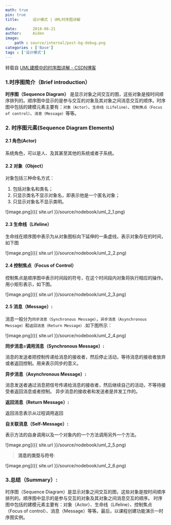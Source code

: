 ```yaml
---
math: true
pin: true
title:      设计模式 | UML时序图详解

date:       2018-06-21
author:     Aiden
image: 
    path : source/internal/post-bg-debug.png
categories : ['Base']
tags : ['设计模式']
---
```



转载自 [UML建模中的时序图详解 - CSDN博客](https://blog.csdn.net/bzhxuexi/article/details/44152453)

### 1.时序图简介（Brief introduction）

**时序图（Sequence Diagram）** 是显示对象之间交互的图，这些对象是按时间顺序排列的。顺序图中显示的是参与交互的对象及其对象之间消息交互的顺序。时序图中包括的建模元素主要有：`对象（Actor）`、`生命线（Lifeline）`、`控制焦点（Focus of control）`、`消息（Message）`等等。

### 2. 时序图元素(Sequence Diagram Elements)


#### 2.1 角色(Actor)

系统角色，可以是人、及其甚至其他的系统或者子系统。

#### 2.2 对象（Object）

对象包括三种命名方式：

1. 包括对象名和类名；
2. 只显示类名不显示对象名，即表示他是一个匿名对象；
3. 只显示对象名不显示类明。

![image.png]({{ site.url }}/source/nodebook/uml_2_1.png)

#### 2.3  生命线（Lifeline）

生命线在顺序图中表示为从对象图标向下延伸的一条虚线，表示对象存在的时间，如下图

![image.png]({{ site.url }}/source/nodebook/uml_2_2.png)


#### 2.4 控制焦点（Focus of Control）

控制焦点是顺序图中表示时间段的符号，在这个时间段内对象将执行相应的操作。用小矩形表示，如下图。

![image.png]({{ site.url }}/source/nodebook/uml_2_3.png)


#### 2.5 消息（Message）:

消息一般分为`同步消息（Synchronous Message）`，`异步消息（Asynchronous Message）`和`返回消息（Return Message）`.如下图所示：

![image.png]({{ site.url }}/source/nodebook/uml_2_4.png)


**同步消息=调用消息（Synchronous Message）:**

消息的发送者把控制传递给消息的接收者，然后停止活动，等待消息的接收者放弃或者返回控制。用来表示同步的意义。

**异步消息（Asynchronous Message）:**

消息发送者通过消息把信号传递给消息的接收者，然后继续自己的活动，不等待接受者返回消息或者控制。
异步消息的接收者和发送者是并发工作的。

**返回消息（Return Message）:**

返回消息表示从过程调用返回


**自关联消息（Self-Message）:**

表示方法的自身调用以及一个对象内的一个方法调用另外一个方法。

![image.png]({{ site.url }}/source/nodebook/uml_2_5.png)

> **消息的类型与符号**:

![image.png]({{ site.url }}/source/nodebook/uml_2_6.png)


### 3.总结（Summary）:

时序图（Sequence Diagram）是显示对象之间交互的图，这些对象是按时间顺序排列的。顺序图中显示的是参与交互的对象及其对象之间消息交互的顺序。
时序图中包括的建模元素主要有：对象（Actor）、生命线（Lifeline）、控制焦点（Focus of control）、消息（Message）等等。最后，以课程创建功能演示一时序图实例。
